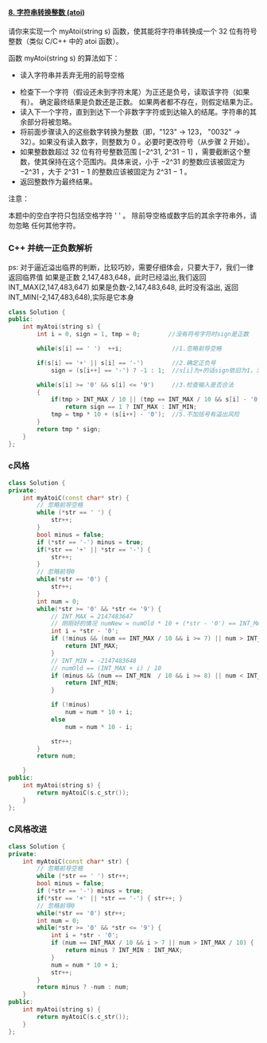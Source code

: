 

#### [8. 字符串转换整数 (atoi)](https://leetcode-cn.com/problems/string-to-integer-atoi/)

请你来实现一个 myAtoi(string s) 函数，使其能将字符串转换成一个 32 位有符号整数（类似 C/C++ 中的 atoi 函数）。

函数 myAtoi(string s) 的算法如下：

- 读入字符串并丢弃无用的前导空格

* 检查下一个字符（假设还未到字符末尾）为正还是负号，读取该字符（如果有）。 确定最终结果是负数还是正数。 如果两者都不存在，则假定结果为正。
* 读入下一个字符，直到到达下一个非数字字符或到达输入的结尾。字符串的其余部分将被忽略。
* 将前面步骤读入的这些数字转换为整数（即，"123" -> 123， "0032" -> 32）。如果没有读入数字，则整数为 0 。必要时更改符号（从步骤 2 开始）。
* 如果整数数超过 32 位有符号整数范围 [−2^31,  2^31 − 1] ，需要截断这个整数，使其保持在这个范围内。具体来说，小于 −2^31 的整数应该被固定为 −2^31 ，大于 2^31 − 1 的整数应该被固定为 2^31 − 1 。
* 返回整数作为最终结果。

注意：

本题中的空白字符只包括空格字符 ' ' 。
除前导空格或数字后的其余字符串外，请勿忽略 任何其他字符。

### C++ 并统一正负数解析

ps: 对于逼近溢出临界的判断，比较巧妙，需要仔细体会，只要大于7，我们一律返回临界值
如果是正数 2,147,483,648，此时已经溢出,我们返回INT_MAX(2,147,483,647)
如果是负数-2,147,483,648, 此时没有溢出, 返回INT_MIN(-2,147,483,648),实际是它本身

```c++
class Solution {
public:
    int myAtoi(string s) {
        int i = 0, sign = 1, tmp = 0;        //没有符号字符时sign是正数

        while(s[i] == ' ')  ++i;              //1.忽略前导空格

        if(s[i] == '+' || s[i] == '-')        //2.确定正负号
            sign = (s[i++] == '-') ? -1 : 1;  //s[i]为+的话sign依旧为1，为-的话sign为-1

        while(s[i] >= '0' && s[i] <= '9')     //3.检查输入是否合法
        {
            if(tmp > INT_MAX / 10 || (tmp == INT_MAX / 10 && s[i] - '0' > 7)) //4.是否溢出
                return sign == 1 ? INT_MAX : INT_MIN;
            tmp = tmp * 10 + (s[i++] - '0');  //5.不加括号有溢出风险
        }
        return tmp * sign;
    }
};
```



### c风格

```c++
class Solution {
private:    
    int myAtoiC(const char* str) {
        // 忽略前导空格
        while (*str == ' ') {
            str++;
        }
        bool minus = false;
        if (*str == '-') minus = true;
        if(*str == '+' || *str == '-') {
            str++;
        }
        // 忽略前导0
        while(*str == '0') {
            str++;
        }
        int num = 0;
        while(*str >= '0' && *str <= '9') {
            // INT_MAX = 2147483647
            // 刚刚好的情况 numNew = numOld * 10 + (*str - '0') == INT_MAX ->  numOld == (INT_MAX - i) / 10;
            int i = *str - '0';
            if (!minus && (num == INT_MAX / 10 && i >= 7) || num > INT_MAX / 10) {
                return INT_MAX;
            } 
            // INT_MIN = -2147483648
            // numOld == (INT_MAX + i) / 10
            if (minus && (num == INT_MIN  / 10 && i >= 8) || num < INT_MIN / 10) {
                return INT_MIN;
            }

            if (!minus)
                num = num * 10 + i;
            else 
                num = num * 10 - i;

            str++;
        }
        return num;

    }
public:
    int myAtoi(string s) {
        return myAtoiC(s.c_str());
    }
};
```

### C风格改进

```c++
class Solution {
private:    
    int myAtoiC(const char* str) {
        // 忽略前导空格
        while (*str == ' ') str++;
        bool minus = false;
        if (*str == '-') minus = true;
        if(*str == '+' || *str == '-') { str++; }
        // 忽略前导0
        while(*str == '0') str++;
        int num = 0;
        while(*str >= '0' && *str <= '9') {
            int i = *str - '0';
            if (num == INT_MAX / 10 && i > 7 || num > INT_MAX / 10) {
                return minus ? INT_MIN : INT_MAX;
            } 
            num = num * 10 + i;
            str++;
        }
        return minus ? -num : num;
    }
public:
    int myAtoi(string s) {
        return myAtoiC(s.c_str());
    }
};
```

